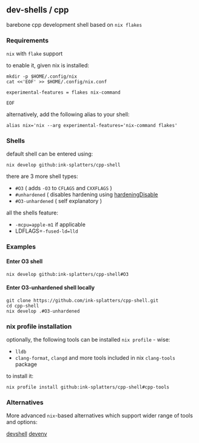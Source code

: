 ## dev-shells / cpp

barebone cpp development shell based on `nix flakes`

### Requirements

`nix` with `flake` support

to enable it, given nix is installed:

```shell
mkdir -p $HOME/.config/nix
cat <<'EOF' >> $HOME/.config/nix.conf

experimental-features = flakes nix-command

EOF
```

alternatively, add the following alias to your shell:

```shell
alias nix='nix --arg experimental-features='nix-command flakes'
```

### Shells

default shell can be entered using:

```shell
nix develop github:ink-splatters/cpp-shell

```

there are 3 more shell types:

- `#O3` ( adds `-O3` to `CFLAGS` and `CXXFLAGS` )
- `#unhardened` ( disables hardening using [hardeningDisable](https://nixos.wiki/wiki/C)
- `#O3-unhardened` ( self explanatory )

all the shells feature:
- `-mcpu=apple-m1` if applicable
- LDFLAGS=`-fused-ld=lld`


### Examples

#### Enter O3 shell
```shell
nix develop github:ink-splatters/cpp-shell#O3
```

#### Enter O3-unhardened shell locally

```shell
git clone https://github.com/ink-splatters/cpp-shell.git
cd cpp-shell
nix develop .#O3-unhardened
```

### nix profile installation

optionally, the following  tools can be installed `nix profile` - wise:

- `lldb`
- `clang-format`, `clangd` and more tools included in nix `clang-tools` package

to install it:

```
nix profile install github:ink-splatters/cpp-shell#cpp-tools
```

### Alternatives

More advanced `nix`-based alternatives which support wider range of tools and options:

[devshell](https://github.com/numtide/devshell)
[devenv](http://devenv.sh)

